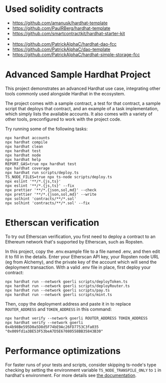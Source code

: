 # Used solidity contracts
* https://github.com/amanusk/hardhat-template
* https://github.com/PaulRBerg/hardhat-template
* https://github.com/smartcontractkit/hardhat-starter-kit
* 
* https://github.com/PatrickAlphaC/hardhat-dao-fcc
* https://github.com/PatrickAlphaC/dao-template
* https://github.com/PatrickAlphaC/hardhat-simple-storage-fcc

# Advanced Sample Hardhat Project

This project demonstrates an advanced Hardhat use case, integrating other tools commonly used alongside Hardhat in the ecosystem.

The project comes with a sample contract, a test for that contract, a sample script that deploys that contract, and an example of a task implementation, which simply lists the available accounts. It also comes with a variety of other tools, preconfigured to work with the project code.

Try running some of the following tasks:

```shell
npx hardhat accounts
npx hardhat compile
npx hardhat clean
npx hardhat test
npx hardhat node
npx hardhat help
REPORT_GAS=true npx hardhat test
npx hardhat coverage
npx hardhat run scripts/deploy.ts
TS_NODE_FILES=true npx ts-node scripts/deploy.ts
npx eslint '**/*.{js,ts}'
npx eslint '**/*.{js,ts}' --fix
npx prettier '**/*.{json,sol,md}' --check
npx prettier '**/*.{json,sol,md}' --write
npx solhint 'contracts/**/*.sol'
npx solhint 'contracts/**/*.sol' --fix
```

# Etherscan verification

To try out Etherscan verification, you first need to deploy a contract to an Ethereum network that's supported by Etherscan, such as Ropsten.

In this project, copy the .env.example file to a file named .env, and then edit it to fill in the details. Enter your Etherscan API key, your Ropsten node URL (eg from Alchemy), and the private key of the account which will send the deployment transaction. With a valid .env file in place, first deploy your contract:

```shell
npx hardhat run --network goerli scripts/deployToken.ts
npx hardhat run --network goerli scripts/deployRouter.ts
npx hardhat run --network goerli scripts/pay.ts
npx hardhat run --network goerli scripts/mint.ts
```

Then, copy the deployment address and paste it in to replace `ROUTER_ADDRESS` and `TOKEN_ADDRESS` in this command:

```shell
npx hardhat verify --network goerli ROUTER_ADDRESS TOKEN_ADDRESS
npx hardhat verify --network goerli 0x4b98Be595D0a5D8d5F74bE9Ac26FD7753C3fa035 "0x009fd1a3BE53F53beA7D5E67080558BB35843B30"
```

# Performance optimizations

For faster runs of your tests and scripts, consider skipping ts-node's type checking by setting the environment variable `TS_NODE_TRANSPILE_ONLY` to `1` in hardhat's environment. For more details see [the documentation](https://hardhat.org/guides/typescript.html#performance-optimizations).
